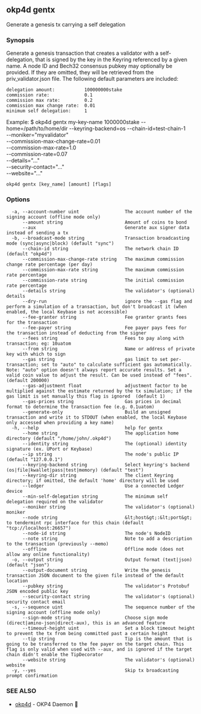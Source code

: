 ## okp4d gentx

Generate a genesis tx carrying a self delegation

### Synopsis

Generate a genesis transaction that creates a validator with a self-delegation,
that is signed by the key in the Keyring referenced by a given name. A node ID and Bech32 consensus
pubkey may optionally be provided. If they are omitted, they will be retrieved from the priv_validator.json
file. The following default parameters are included:

	delegation amount:           100000000stake
	commission rate:             0.1
	commission max rate:         0.2
	commission max change rate:  0.01
	minimum self delegation:     1

Example:
$ okp4d gentx my-key-name 1000000stake --home=/path/to/home/dir --keyring-backend=os --chain-id=test-chain-1 \
    --moniker="myvalidator" \
    --commission-max-change-rate=0.01 \
    --commission-max-rate=1.0 \
    --commission-rate=0.07 \
    --details="..." \
    --security-contact="..." \
    --website="..."

```
okp4d gentx [key_name] [amount] [flags]
```

### Options

```
  -a, --account-number uint                 The account number of the signing account (offline mode only)
      --amount string                       Amount of coins to bond
      --aux                                 Generate aux signer data instead of sending a tx
  -b, --broadcast-mode string               Transaction broadcasting mode (sync|async|block) (default "sync")
      --chain-id string                     The network chain ID (default "okp4d")
      --commission-max-change-rate string   The maximum commission change rate percentage (per day)
      --commission-max-rate string          The maximum commission rate percentage
      --commission-rate string              The initial commission rate percentage
      --details string                      The validator's (optional) details
      --dry-run                             ignore the --gas flag and perform a simulation of a transaction, but don't broadcast it (when enabled, the local Keybase is not accessible)
      --fee-granter string                  Fee granter grants fees for the transaction
      --fee-payer string                    Fee payer pays fees for the transaction instead of deducting from the signer
      --fees string                         Fees to pay along with transaction; eg: 10uatom
      --from string                         Name or address of private key with which to sign
      --gas string                          gas limit to set per-transaction; set to "auto" to calculate sufficient gas automatically. Note: "auto" option doesn't always report accurate results. Set a valid coin value to adjust the result. Can be used instead of "fees". (default 200000)
      --gas-adjustment float                adjustment factor to be multiplied against the estimate returned by the tx simulation; if the gas limit is set manually this flag is ignored  (default 1)
      --gas-prices string                   Gas prices in decimal format to determine the transaction fee (e.g. 0.1uatom)
      --generate-only                       Build an unsigned transaction and write it to STDOUT (when enabled, the local Keybase only accessed when providing a key name)
  -h, --help                                help for gentx
      --home string                         The application home directory (default "/home/john/.okp4d")
      --identity string                     The (optional) identity signature (ex. UPort or Keybase)
      --ip string                           The node's public IP (default "127.0.0.1")
      --keyring-backend string              Select keyring's backend (os|file|kwallet|pass|test|memory) (default "test")
      --keyring-dir string                  The client Keyring directory; if omitted, the default 'home' directory will be used
      --ledger                              Use a connected Ledger device
      --min-self-delegation string          The minimum self delegation required on the validator
      --moniker string                      The validator's (optional) moniker
      --node string                         &lt;host&gt;:&lt;port&gt; to tendermint rpc interface for this chain (default "tcp://localhost:26657")
      --node-id string                      The node's NodeID
      --note string                         Note to add a description to the transaction (previously --memo)
      --offline                             Offline mode (does not allow any online functionality)
  -o, --output string                       Output format (text|json) (default "json")
      --output-document string              Write the genesis transaction JSON document to the given file instead of the default location
      --pubkey string                       The validator's Protobuf JSON encoded public key
      --security-contact string             The validator's (optional) security contact email
  -s, --sequence uint                       The sequence number of the signing account (offline mode only)
      --sign-mode string                    Choose sign mode (direct|amino-json|direct-aux), this is an advanced feature
      --timeout-height uint                 Set a block timeout height to prevent the tx from being committed past a certain height
      --tip string                          Tip is the amount that is going to be transferred to the fee payer on the target chain. This flag is only valid when used with --aux, and is ignored if the target chain didn't enable the TipDecorator
      --website string                      The validator's (optional) website
  -y, --yes                                 Skip tx broadcasting prompt confirmation
```

### SEE ALSO

* [okp4d](okp4d.md)	 - OKP4 Daemon 👹
